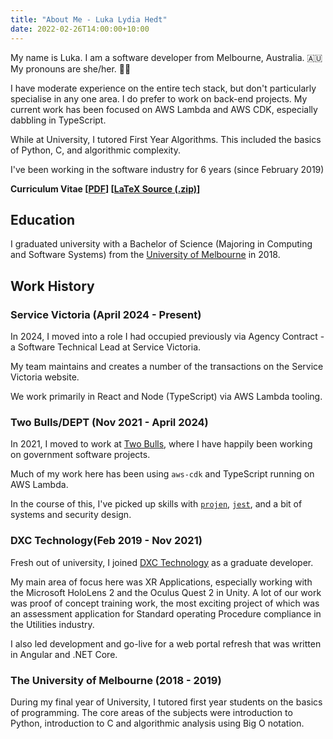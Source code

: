 ```yaml
---
title: "About Me - Luka Lydia Hedt"
date: 2022-02-26T14:00:00+10:00
---
```


My name is Luka. I am a software developer from Melbourne, Australia. 🇦🇺 <br/> My pronouns are she/her. :transgender_flag:

I have moderate experience on the entire tech stack, but don't particularly specialise in any one area. I do prefer to work on back-end projects. My current work has been focused on AWS Lambda and AWS CDK, especially dabbling in TypeScript.

While at University, I tutored First Year Algorithms. This included the basics of Python, C, and algorithmic complexity.

I've been working in the software industry for 6 years (since February 2019)

**Curriculum Vitae [[PDF](/resume/Luka-Hedt-CV.pdf)] [[LaTeX Source (.zip)](/resume/Luka-Hedt-CV.zip)]**

## Education
I graduated university with a Bachelor of Science (Majoring in Computing and Software Systems) from the [University of Melbourne](https://www.unimelb.edu.au) in 2018.

## Work History
### Service Victoria (April 2024 - Present)

In 2024, I moved into a role I had occupied previously via Agency Contract - a Software Technical Lead at Service Victoria.

My team maintains and creates a number of the transactions on the Service Victoria website.

We work primarily in React and Node (TypeScript) via AWS Lambda tooling.

### Two Bulls/DEPT (Nov 2021 - April 2024)

In 2021, I moved to work at [Two Bulls](https://twobulls.com), where I have happily been working on government software projects.

Much of my work here has been using `aws-cdk` and TypeScript running on AWS Lambda.

In the course of this, I've picked up skills with [`projen`](https://github.com/projen/projen), [`jest`](https://jestjs.io/), and a bit of systems and security design.

### DXC Technology(Feb 2019 - Nov 2021)
Fresh out of university, I joined [DXC Technology](https://dxc.com) as a graduate developer.

My main area of focus here was XR Applications, especially working with the Microsoft HoloLens 2 and the Oculus Quest 2 in Unity. A lot of our work was proof of concept training work, the most exciting project of which was an assessment application for Standard operating Procedure compliance in the Utilities industry.

I also led development and go-live for a web portal refresh that was written in Angular and .NET Core.

### The University of Melbourne (2018 - 2019)
During my final year of University, I tutored first year students on the basics of programming. The core areas of the subjects were introduction to Python, introduction to C and algorithmic analysis using Big O notation.
